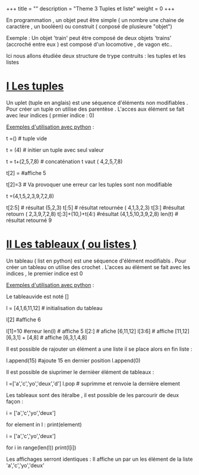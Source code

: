 +++
title = ""
description = "Theme 3 Tuples et liste"
weight = 0
+++

En programmation , un objet peut être simple ( un nombre une chaine de caractère , un booléen) ou construit ( conposé de plusieure "objet")

Exemple : Un objet 'train' peut être composé de deux objets 'trains' (accroché entre eux ) est composé d'un locomotive , de vagon etc..

Ici nous allons étudiée deux structure de trype contruits : les tuples et les listes 

# <u>I Les tuples</u><br>

Un uplet (tuple en anglais) est une séquence d'éléments non modifiables . Pour créer un tuple on utilise des parentèse . L'acces aux élément se fait avec leur indices ( prmier indice : 0)


<u>Exemples d'utilisation avec python</u> : 

t =() # tuple vide

t = (4) # initier un tuple avec seul valeur 

t = t+(2,5,7,8) # concaténation t vaut ( 4,2,5,7,8)

t[2] = #affiche 5

t[2]=3 # Va provoquer une erreur car les tuples sont non modifiable 

t =(4,1,5,2,3,9,7,2,8)

t[2:5] # résultat (5,2,3)
t[:5] # résultat retournée ( 4,1,3,2,3)
t[3:] #résultat retourn ( 2,3,9,7,2,8)
t[:3]+(10,)+t(4:) #résultat (4,1,5,10,3,9,2,8)
len(t) # résultat retourné 9

# <u>II Les tableaux ( ou listes )</u><br>

Un tableau ( list en python) est une séquence d'élément modifiabls . Pour créer un tableau on utilise des crochet . L'acces au élément se fait avec les indices , le premier indice est 0

<u>Exemples d'utilisation avec python</u> : 

Le tableauvide est noté []

l = [4,1,6,11,12] # initialisation du tableau

l[2] #affiche 6

l[1]=10 #erreur
len(l) # affiche 5
l[2:] # afiche [6,11,12]
l[3:6] # affiche [11,12]
[6,3,1] + [4,8] # affiche [6,3,1,4,8]


Il est possible de rajouter un élément a une liste il se place alors en fin liste :

l.append(15) #ajoute 15 en dernier position
l.append(0)

Il est possible de siuprimer le dernièer élément de tableaux :

l =['a','c','yo','deux','d']
l.pop # suprimme et renvoie la dernière element

Les tableaux sont des itéralbe , il est possible de les parcourir de deux façon : 

i = ['a','c','yo','deux']

for element in l :
	print(element)



i = ['a','c','yo','deux']

for i in range(len(l))
	print(l[i])

Les affichages serront identiques : Il affiche un par un les élément de la liste 'a','c','yo','deux'